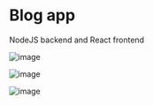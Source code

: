 # Blog app

NodeJS backend and React frontend


![image](https://user-images.githubusercontent.com/70442725/188647334-c98715d1-55de-40eb-980f-c9b14dddda2a.png)

![image](https://user-images.githubusercontent.com/70442725/188646990-56b139ba-0e1e-4e60-b750-4fb9956ce5c6.png)

![image](https://user-images.githubusercontent.com/70442725/188646867-5de95aed-f7e7-42a7-8d8d-114b864652de.png)




